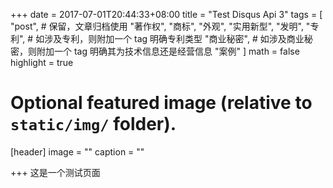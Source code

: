+++
date = 2017-07-01T20:44:33+08:00
title = "Test Disqus Api 3"
tags = [
    "post", # 保留，文章归档使用
    "著作权",
    "商标",
    "外观",
    "实用新型",
    "发明",
    "专利", # 如涉及专利，则附加一个 tag 明确专利类型
    "商业秘密", # 如涉及商业秘密，则附加一个 tag 明确其为技术信息还是经营信息
    "案例"
]
math = false
highlight = true

# Optional featured image (relative to `static/img/` folder).
[header]
image = ""
caption = ""

+++
这是一个测试页面